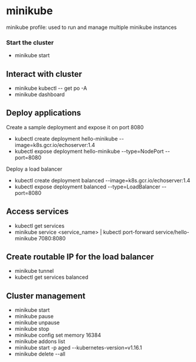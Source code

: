 # minikube

minikube profile: used to run and manage multiple minikube instances

### Start the cluster
- minikube start

## Interact with cluster
- minikube kubectl -- get po -A
- minikube dashboard

## Deploy applications

Create a sample deployment and expose it on port 8080
- kubectl create deployment hello-minikube --image=k8s.gcr.io/echoserver:1.4
- kubectl expose deployment hello-minikube --type=NodePort --port=8080


Deploy a load balancer
- kubectl create deployment balanced --image=k8s.gcr.io/echoserver:1.4
- kubectl expose deployment balanced --type=LoadBalancer --port=8080

## Access services
- kubectl get services
- minikube service <service_name> | kubectl port-forward service/hello-minikube 7080:8080

## Create routable IP for the load balancer
- minikube tunnel
- kubectl get services balanced

## Cluster management
- minikube start
- minikube pause
- minikube unpause
- minikube stop
- minikube config set memory 16384
- minikube addons list
- minikube start -p aged --kubernetes-version=v1.16.1
- minikube delete --all

